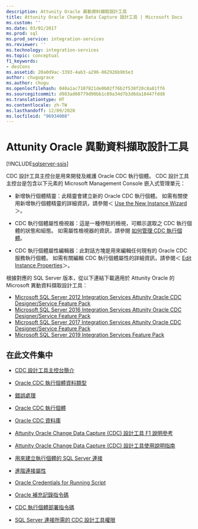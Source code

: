 ```yaml
---
description: Attunity Oracle 異動資料擷取設計工具
title: Attunity Oracle Change Data Capture 設計工具 | Microsoft Docs
ms.custom: ''
ms.date: 03/01/2017
ms.prod: sql
ms.prod_service: integration-services
ms.reviewer: ''
ms.technology: integration-services
ms.topic: conceptual
f1_keywords:
- desCons
ms.assetid: 20a0d9ac-3393-4ab3-a296-862926b9b5e3
author: chugugrace
ms.author: chugu
ms.openlocfilehash: 040a1ac7107821de0b02f76b2f538f20c8a81ff6
ms.sourcegitcommit: d983ad60779d90bb1c89a34d7b3d6da18447fdd8
ms.translationtype: HT
ms.contentlocale: zh-TW
ms.lasthandoff: 12/09/2020
ms.locfileid: "96934008"
---
```

# <a name="change-data-capture-designer-for-oracle-by-attunity"></a>Attunity Oracle 異動資料擷取設計工具

[!INCLUDE[sqlserver-ssis](../../includes/applies-to-version/sqlserver-ssis.md)]


  CDC 設計工具主控台是用來開發及維護 Oracle CDC 執行個體。 CDC 設計工具主控台是包含以下元素的 Microsoft Management Console 嵌入式管理單元：  
  
-   新增執行個體精靈：此精靈會建立新的 Oracle CDC 執行個體。 如需有關使用新增執行個體精靈的詳細資訊，請參閱＜ [Use the New Instance Wizard](../../integration-services/change-data-capture/use-the-new-instance-wizard.md)＞。  
  
-   CDC 執行個體屬性檢視器：這是一種停駐的檢視，可顯示選取之 CDC 執行個體的狀態和組態。 如需屬性檢視器的資訊，請參閱 [如何管理 CDC 執行個體](../../integration-services/change-data-capture/how-to-manage-a-cdc-instance.md)。  
  
-   CDC 執行個體屬性編輯器：此對話方塊是用來編輯任何現有的 Oracle CDC 服務執行個體。 如需有關編輯 CDC 執行個體屬性的詳細資訊，請參閱＜ [Edit Instance Properties](../../integration-services/change-data-capture/edit-instance-properties.md)＞。  
  
 根據對應的 SQL Server 版本，從以下連結下載適用於 Attunity Oracle 的 Microsoft 異動資料擷取設計工具：

- [Microsoft SQL Server 2012 Integration Services Attunity Oracle CDC Designer/Service Feature Pack](https://www.microsoft.com/download/details.aspx?id=51606)
- [Microsoft SQL Server 2016 Integration Services Attunity Oracle CDC Designer/Service Feature Pack](https://www.microsoft.com/download/details.aspx?id=55802)
- [Microsoft SQL Server 2017 Integration Services Attunity Oracle CDC Designer/Service Feature Pack](https://www.microsoft.com/download/details.aspx?id=56610)
- [Microsoft SQL Server 2019 Integration Services Feature Pack](https://www.microsoft.com/download/details.aspx?id=100303) 
  
## <a name="in-this-documentation"></a>在此文件集中  
  
-   [CDC 設計工具主控台簡介](../../integration-services/change-data-capture/the-cdc-designer-console-introduction.md)  
  
-   [Oracle CDC 執行個體資料類型](../../integration-services/change-data-capture/oracle-cdc-instance-data-types.md)  
  
-   [錯誤處理](../../integration-services/change-data-capture/error-handling.md)  
  
-   [Oracle CDC 執行個體](../../integration-services/change-data-capture/the-oracle-cdc-instance.md)  
  
-   [Oracle CDC 資料庫](../../integration-services/change-data-capture/the-oracle-cdc-databases.md)  
  
-   [Attunity Oracle Change Data Capture (CDC) 設計工具 F1 說明參考](../../integration-services/change-data-capture/change-data-capture-designer-for-oracle-by-attunity-f1-help-reference.md)  
  
-   [Attunity Oracle Change Data Capture (CDC) 設計工具使用說明指南](../../integration-services/change-data-capture/change-data-capture-designer-for-oracle-by-attunity-how-to-guide.md)  
  
-   [用來建立執行個體的 SQL Server 連接](../../integration-services/change-data-capture/sql-server-connection-for-instance-creation.md)  
  
-   [進階連接屬性](../../integration-services/change-data-capture/advanced-connection-properties.md)  
  
-   [Oracle Credentials for Running Script](../../integration-services/change-data-capture/oracle-credentials-for-running-script.md)  
  
-   [Oracle 補充記錄指令碼](../../integration-services/change-data-capture/oracle-supplemental-logging-script.md)  
  
-   [CDC 執行個體部署指令碼](../../integration-services/change-data-capture/cdc-instance-deployment-script.md)  
  
-   [SQL Server 連接所需的 CDC 設計工具權限](../../integration-services/change-data-capture/sql-server-connection-required-permissions-for-the-cdc-designer.md)  
  
  
